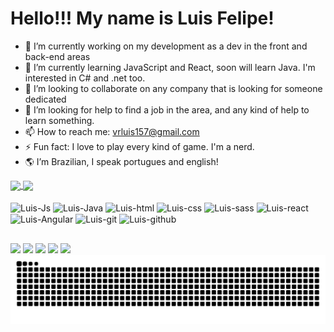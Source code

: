 <h1>Hello!!! My name is Luis Felipe!</h1>


- 🔭 I’m currently working on my development as a dev in the front and back-end areas  
- 🌱 I’m currently learning JavaScript and React, soon will learn Java. I'm interested in C# and .net too.
- 👯 I’m looking to collaborate on any company that is looking for someone dedicated
- 🤔 I’m looking for help to find a job in the area, and any kind of help to learn something.
- 📫 How to reach me: vrluis157@gmail.com
- ⚡ Fun fact: I love to play every kind of game. I'm a nerd.
- 🌎 I’m Brazilian, I speak portugues and english!

<div>
  <a href="https://github.com/Lauiskk/github-readme-stats">
    <img height=200 align="center" src="https://github-readme-stats.vercel.app/api?username=Lauiskk&show_icons=true&theme=tokyonight&include_all_commits=true&count_private_true"/>
  </a>
  <a href="https://github.com/Lauiskk/convoychat">
    <img height=200 align="center" src="https://github-readme-stats.vercel.app/api/top-langs/?username=Lauiskk&layout=compact&langs_count=20&theme=tokyonight"/>
  </a>
</div>

<div style="display: inline_block"><br>
  <img align="center" alt="Luis-Js" height="30" width="40" src="https://cdn.jsdelivr.net/gh/devicons/devicon/icons/javascript/javascript-original.svg">
  <img align="center" alt="Luis-Java" height="30" width="40" src="https://cdn.jsdelivr.net/gh/devicons/devicon/icons/java/java-original.svg">
  <img align="center" alt="Luis-html" height="30" width="40" src="https://cdn.jsdelivr.net/gh/devicons/devicon/icons/html5/html5-original.svg">
  <img align="center" alt="Luis-css" height="30" width="40" src="https://cdn.jsdelivr.net/gh/devicons/devicon/icons/css3/css3-original.svg">
  <img align="center" alt="Luis-sass" height="30" width="40" src="https://cdn.jsdelivr.net/gh/devicons/devicon/icons/sass/sass-original.svg">
  <img align="center" alt="Luis-react" height="30" width="40" src="https://cdn.jsdelivr.net/gh/devicons/devicon/icons/react/react-original.svg">
  <img align="center" alt="Luis-Angular" height="30" width="40" src="https://cdn.jsdelivr.net/gh/devicons/devicon/icons/angularjs/angularjs-original.svg">
  <img align="center" alt="Luis-git" height="30" width="40" src="https://cdn.jsdelivr.net/gh/devicons/devicon/icons/git/git-original.svg">
  <img align="center" alt="Luis-github" height="30" width="40" src="https://cdn.jsdelivr.net/gh/devicons/devicon/icons/github/github-original.svg">
</div>

##

<div>
  <a href="https://www.youtube.com/channel/UCPLYp5PjSwY9a3XGPqwVYRQ" target="_blank"><img src="https://img.shields.io/badge/YouTube-FF0000?style=for-the-badge&logo=youtube&logoColor=white" target="_blank"></a>
  <a href="https://www.instagram.com/vrluisin/" target="_blank"><img src="https://img.shields.io/badge/-Instagram-%23E4405F?style=for-the-badge&logo=instagram&logoColor=white" target="_blank"></a>
 	<a href="https://www.twitch.tv/lauiskkj" target="_blank"><img src="https://img.shields.io/badge/Twitch-9146FF?style=for-the-badge&logo=twitch&logoColor=white" target="_blank"></a>
  <a href = "mailto:vrluis157@gmail.com"><img src="https://img.shields.io/badge/-Gmail-%23333?style=for-the-badge&logo=gmail&logoColor=white" target="_blank"></a>
  <a href="https://www.linkedin.com/in/luis-felipe-ribeiro-vieira-6a545a261/" target="_blank"><img src="https://img.shields.io/badge/-LinkedIn-%230077B5?style=for-the-badge&logo=linkedin&logoColor=white" target="_blank"></a>
</div>

<picture>
  <source media="(prefers-color-scheme: dark)" srcset="https://raw.githubusercontent.com/Lauiskk/Lauiskk/output/github-contribution-grid-snake-dark.svg">
  <source media="(prefers-color-scheme: light)" srcset="https://raw.githubusercontent.com/Lauiskk/Lauiskk/output/github-contribution-grid-snake.svg">
  <img alt="github contribution grid snake animation" src="https://raw.githubusercontent.com/Lauiskk/Lauiskk/output/github-contribution-grid-snake.svg">
</picture>

<!--[![Luis GitHub stats](https://github-readme-stats.vercel.app/api?username=Lauiskk&show_icons=true&theme=tokyonight&bg_color=00000000)](https://github.com/Lauiskk/github-readme-stats)

[![Top Langs](https://github-readme-stats.vercel.app/api/top-langs/?username=Lauiskk&langs_count=20&layout=compact)](https://github.com/Lauiskk/github-readme-stats)-->



